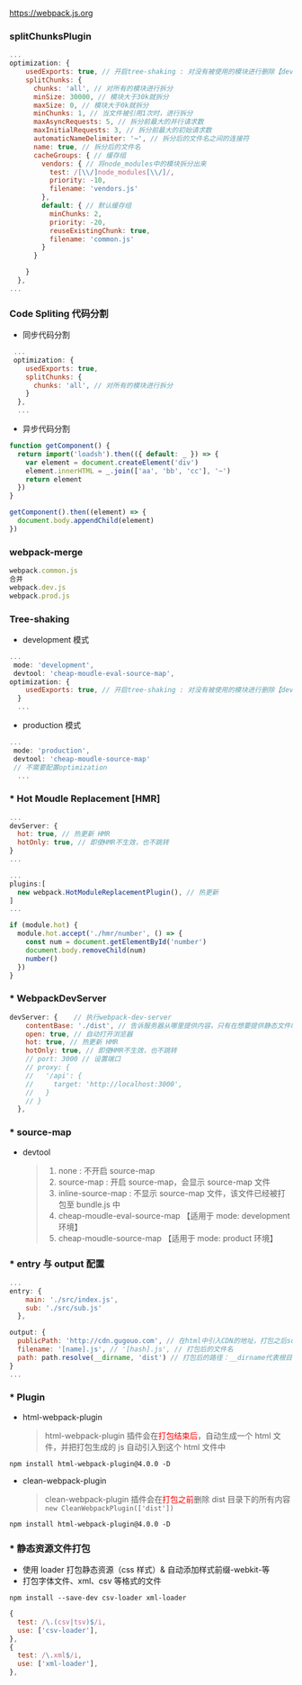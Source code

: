 https://webpack.js.org

### splitChunksPlugin

```javascript
...
optimization: {
    usedExports: true, // 开启tree-shaking : 对没有被使用的模块进行删除【development模式下】
    splitChunks: {
      chunks: 'all', // 对所有的模块进行拆分
      minSize: 30000, // 模块大于30k就拆分
      maxSize: 0, // 模块大于0k就拆分
      minChunks: 1, // 当文件被引用1次时，进行拆分
      maxAsyncRequests: 5, // 拆分前最大的并行请求数
      maxInitialRequests: 3, // 拆分前最大的初始请求数
      automaticNameDelimiter: '~', // 拆分后的文件名之间的连接符
      name: true, // 拆分后的文件名
      cacheGroups: { // 缓存组
        vendors: { // 将node_modules中的模块拆分出来
          test: /[\\/]node_modules[\\/]/,
          priority: -10,
          filename: 'vendors.js'
        },
        default: { // 默认缓存组
          minChunks: 2,
          priority: -20,
          reuseExistingChunk: true,
          filename: 'common.js'
        }
      }

    }
  },
...
```

### Code Spliting 代码分割

- 同步代码分割

```javascript
 ...
 optimization: {
    usedExports: true,
    splitChunks: {
      chunks: 'all', // 对所有的模块进行拆分
    }
  },
  ...
```

- 异步代码分割

```javascript
function getComponent() {
  return import('loadsh').then(({ default: _ }) => {
    var element = document.createElement('div')
    element.innerHTML = _.join(['aa', 'bb', 'cc'], '~')
    return element
  })
}

getComponent().then((element) => {
  document.body.appendChild(element)
})
```

### webpack-merge

```javascript
webpack.common.js
合并
webpack.dev.js
webpack.prod.js
```

### Tree-shaking

- development 模式

```JavaScript
...
 mode: 'development',
 devtool: 'cheap-moudle-eval-source-map',
optimization: {
    usedExports: true, // 开启tree-shaking : 对没有被使用的模块进行删除【development模式下】
  }
  ...
```

- production 模式

```JavaScript
...
 mode: 'production',
 devtool: 'cheap-moudle-source-map'
 // 不需要配置optimization
  ...
```

### \* Hot Moudle Replacement [HMR]

```javascript
...
devServer: {
  hot: true, // 热更新 HMR
  hotOnly: true, // 即使HMR不生效，也不跳转
}
...

...
plugins:[
  new webpack.HotModuleReplacementPlugin(), // 热更新
]
...
```

```javascript
if (module.hot) {
  module.hot.accept('./hmr/number', () => {
    const num = document.getElementById('number')
    document.body.removeChild(num)
    number()
  })
}
```

### \* WebpackDevServer

```JavaScript
devServer: {    // 执行webpack-dev-server
    contentBase: './dist', // 告诉服务器从哪里提供内容，只有在想要提供静态文件时才需要
    open: true, // 自动打开浏览器
    hot: true, // 热更新 HMR
    hotOnly: true, // 即使HMR不生效，也不跳转
    // port: 3000 // 设置端口
    // proxy: {
    //   '/api': {
    //     target: 'http://localhost:3000',
    //   }
    // }
  },
```

### \* source-map

- devtool
  > 1. none : 不开启 source-map
  > 2. source-map : 开启 source-map，会显示 source-map 文件
  > 3. inline-source-map : 不显示 source-map 文件，该文件已经被打包至 bundle.js 中
  > 4. cheap-moudle-eval-source-map 【适用于 mode: development 环境】
  > 5. cheap-moudle-source-map 【适用于 mode: product 环境】

### \* entry 与 output 配置

```javascript
...
entry: {
    main: './src/index.js',
    sub: './src/sub.js'
  },

output: {
  publicPath: 'http://cdn.gugouo.com', // 在html中引入CDN的地址，打包之后script会自动拼接上该地址
  filename: '[name].js', // '[hash].js', // 打包后的文件名
  path: path.resolve(__dirname, 'dist') // 打包后的路径：__dirname代表根目录
}
...
```

### \* Plugin

- html-webpack-plugin
  > html-webpack-plugin 插件会在<font color="red">打包结束后</font>，自动生成一个 html 文件，并把打包生成的 js 自动引入到这个 html 文件中

```npm
npm install html-webpack-plugin@4.0.0 -D
```

- clean-webpack-plugin
  > clean-webpack-plugin 插件会在<font color="red">打包之前</font>删除 dist 目录下的所有内容
  > `new CleanWebpackPlugin(['dist'])`

```npm
npm install html-webpack-plugin@4.0.0 -D
```

### \* 静态资源文件打包

- 使用 loader 打包静态资源（css 样式）& 自动添加样式前缀-webkit-等
- 打包字体文件、xml、csv 等格式的文件

```npm
npm install --save-dev csv-loader xml-loader
```

```javascript
{
  test: /\.(csv|tsv)$/i,
  use: ['csv-loader'],
},
{
  test: /\.xml$/i,
  use: ['xml-loader'],
},
```
